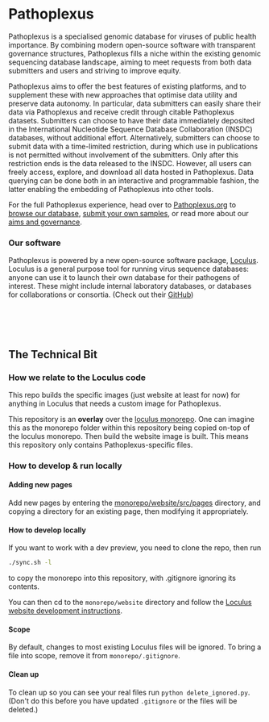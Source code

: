 # Pathoplexus

Pathoplexus is a specialised genomic database for viruses of public health importance. By combining modern open-source software with transparent governance structures, Pathoplexus fills a niche within the existing genomic sequencing database landscape, aiming to meet requests from both data submitters and users and striving to improve equity. 

Pathoplexus aims to offer the best features of existing platforms, and to supplement these with new approaches that optimise data utility and preserve data autonomy. In particular, data submitters can easily share their data via Pathoplexus and receive credit through citable Pathoplexus datasets. Submitters can choose to have their data immediately deposited in the International Nucleotide Sequence Database Collaboration (INSDC) databases, without additional effort. Alternatively, submitters can choose to submit data with a time-limited restriction, during which use in publications is not permitted without involvement of the submitters. Only after this restriction ends is the data released to the INSDC. However, all users can freely access, explore, and download all data hosted in Pathoplexus. Data querying can be done both in an interactive and programmable fashion, the latter enabling the embedding of Pathoplexus into other tools. 

For the full Pathoplexus experience, head over to [Pathoplexus.org](https://pathoplexus.org/) to [browse our database](https://pathoplexus.org/organism-selector/search), [submit your own samples](https://pathoplexus.org/docs/how-to/upload_sequences), or read more about our [aims and governance](https://pathoplexus.org/about).

### Our software
Pathoplexus is powered by a new open-source software package, [Loculus](https://loculus.org). Loculus is a general purpose tool for running virus sequence databases: anyone can use it to launch their own database for their pathogens of interest. These might include internal laboratory databases, or databases for collaborations or consortia. (Check out their [GitHub](https://github.com/loculus-project/loculus))
<br>
<br>
<br>
<br>
<br>

## The Technical Bit

### How we relate to the Loculus code
This repo builds the specific images (just website at least for now) for anything in Loculus that needs a custom image for Pathoplexus.

This repository is an **overlay** over the [loculus monorepo](https://github.com/loculus-project/loculus). One can imagine this as the monorepo folder within this repository being copied on-top of the loculus monorepo. Then build the website image is built. This means this repository only contains Pathoplexus-specific files.

### How to develop & run locally

#### Adding new pages

Add new pages by entering the [monorepo/website/src/pages](./monorepo/website/src/pages) directory, and copying a directory for an existing page, then modifying it appropriately.

#### How to develop locally

If you want to work with a dev preview, you need to clone the repo, then run

```bash
./sync.sh -l
```

to copy the monorepo into this repository, with .gitignore ignoring its contents.

You can then cd to the `monorepo/website` directory and follow the [Loculus website development instructions](https://github.com/loculus-project/loculus/blob/main/website/README.md).


#### Scope

By default, changes to most existing Loculus files will be ignored.
To bring a file into scope, remove it from `monorepo/.gitignore`.

#### Clean up

To clean up so you can see your real files run `python delete_ignored.py`. (Don't do this before you have updated `.gitignore` or the files will be deleted.)

